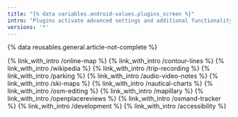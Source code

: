 ```yaml
---
title: "{% data variables.android-values.plugins_screen %}"
intro: "Plugins activate advanced settings and additional functionality for OsmAnd like trip recording, showing terrain data on the map, street views by Mapillary, offline Wikipedia articles on the map and etc."
versions: '*'
---
```

{% data reusables.general.article-not-complete %}

{% link_with_intro /online-map %}
{% link_with_intro /contour-lines %}
{% link_with_intro /wikipedia %}
{% link_with_intro /trip-recording %}
{% link_with_intro /parking %}
{% link_with_intro /audio-video-notes %}
{% link_with_intro /ski-maps %}
{% link_with_intro /nautical-charts %}
{% link_with_intro /osm-editing %}
{% link_with_intro /mapillary %}
{% link_with_intro /openplacereviews %}
{% link_with_intro /osmand-tracker %}
{% link_with_intro /development %}
{% link_with_intro /accessibility %}
